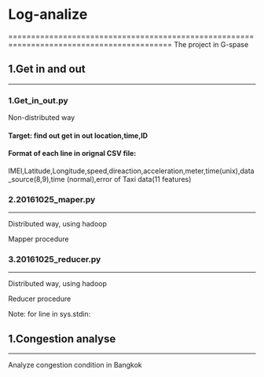 # Log-analize
==========================================================================================
The project in G-spase

## 1.Get in and out
------------------------------------------------------------------------------------------
### 1.Get_in_out.py

Non-distributed way 

#### Target: find out get in out location,time,ID
#### Format of each line in orignal CSV file:

IMEI,Latitude,Longitude,speed,direaction,acceleration,meter,time(unix),data_source(8,9),time
(normal),error of Taxi data(11 features)
### 2.20161025_maper.py
----------------------------
Distributed way, using hadoop

Mapper procedure
### 3.20161025_reducer.py
----------------------------
Distributed way, using hadoop

Reducer procedure

Note:
    for line in sys.stdin:

## 1.Congestion analyse
------------------------------------------------------------------------------------------
Analyze congestion condition in Bangkok
### 



